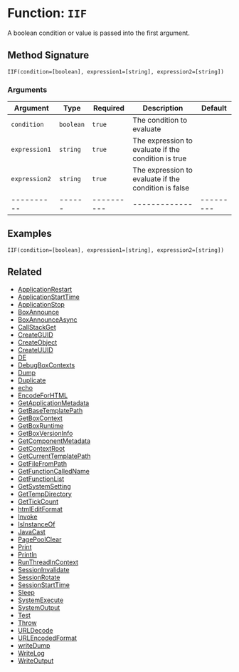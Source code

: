[comment]: # (Note: This documentation is generated dynamically in the build process.  To modify the contents, change the javadoc on the _invoke method of the BIF class)

# Function: `IIF`

A boolean condition or value is passed into the first argument.

## Method Signature
```
IIF(condition=[boolean], expression1=[string], expression2=[string])
```
### Arguments

| Argument | Type | Required | Description | Default |
|----------|------|----------|-------------|---------|
| `condition` | `boolean` | `true` | The condition to evaluate | |
| `expression1` | `string` | `true` | The expression to evaluate if the condition is true | |
| `expression2` | `string` | `true` | The expression to evaluate if the condition is false | |
|----------|------|----------|-------------|---------|



## Examples

```
IIF(condition=[boolean], expression1=[string], expression2=[string])
```

## Related
  * [ApplicationRestart](ApplicationRestart.md)
  * [ApplicationStartTime](ApplicationStartTime.md)
  * [ApplicationStop](ApplicationStop.md)
  * [BoxAnnounce](BoxAnnounce.md)
  * [BoxAnnounceAsync](BoxAnnounceAsync.md)
  * [CallStackGet](CallStackGet.md)
  * [CreateGUID](CreateGUID.md)
  * [CreateObject](CreateObject.md)
  * [CreateUUID](CreateUUID.md)
  * [DE](DE.md)
  * [DebugBoxContexts](DebugBoxContexts.md)
  * [Dump](Dump.md)
  * [Duplicate](Duplicate.md)
  * [echo](echo.md)
  * [EncodeForHTML](EncodeForHTML.md)
  * [GetApplicationMetadata](GetApplicationMetadata.md)
  * [GetBaseTemplatePath](GetBaseTemplatePath.md)
  * [GetBoxContext](GetBoxContext.md)
  * [GetBoxRuntime](GetBoxRuntime.md)
  * [GetBoxVersionInfo](GetBoxVersionInfo.md)
  * [GetComponentMetadata](GetComponentMetadata.md)
  * [GetContextRoot](GetContextRoot.md)
  * [GetCurrentTemplatePath](GetCurrentTemplatePath.md)
  * [GetFileFromPath](GetFileFromPath.md)
  * [GetFunctionCalledName](GetFunctionCalledName.md)
  * [GetFunctionList](GetFunctionList.md)
  * [GetSystemSetting](GetSystemSetting.md)
  * [GetTempDirectory](GetTempDirectory.md)
  * [GetTickCount](GetTickCount.md)
  * [htmlEditFormat](htmlEditFormat.md)
  * [Invoke](Invoke.md)
  * [IsInstanceOf](IsInstanceOf.md)
  * [JavaCast](JavaCast.md)
  * [PagePoolClear](PagePoolClear.md)
  * [Print](Print.md)
  * [Println](Println.md)
  * [RunThreadInContext](RunThreadInContext.md)
  * [SessionInvalidate](SessionInvalidate.md)
  * [SessionRotate](SessionRotate.md)
  * [SessionStartTime](SessionStartTime.md)
  * [Sleep](Sleep.md)
  * [SystemExecute](SystemExecute.md)
  * [SystemOutput](SystemOutput.md)
  * [Test](Test.md)
  * [Throw](Throw.md)
  * [URLDecode](URLDecode.md)
  * [URLEncodedFormat](URLEncodedFormat.md)
  * [writeDump](writeDump.md)
  * [WriteLog](WriteLog.md)
  * [WriteOutput](WriteOutput.md)
